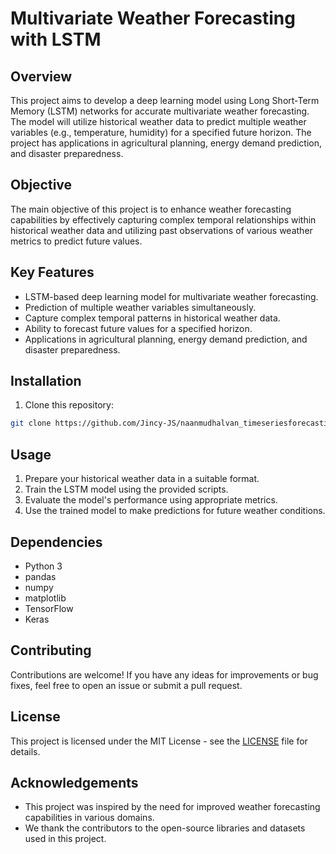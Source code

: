 # Multivariate Weather Forecasting with LSTM

## Overview
This project aims to develop a deep learning model using Long Short-Term Memory (LSTM) networks for accurate multivariate weather forecasting. The model will utilize historical weather data to predict multiple weather variables (e.g., temperature, humidity) for a specified future horizon. The project has applications in agricultural planning, energy demand prediction, and disaster preparedness.

## Objective
The main objective of this project is to enhance weather forecasting capabilities by effectively capturing complex temporal relationships within historical weather data and utilizing past observations of various weather metrics to predict future values.

## Key Features
- LSTM-based deep learning model for multivariate weather forecasting.
- Prediction of multiple weather variables simultaneously.
- Capture complex temporal patterns in historical weather data.
- Ability to forecast future values for a specified horizon.
- Applications in agricultural planning, energy demand prediction, and disaster preparedness.

## Installation
1. Clone this repository:
```sh
git clone https://github.com/Jincy-JS/naanmudhalvan_timeseriesforecasting.git
```

## Usage
1. Prepare your historical weather data in a suitable format.
2. Train the LSTM model using the provided scripts.
3. Evaluate the model's performance using appropriate metrics.
4. Use the trained model to make predictions for future weather conditions.

## Dependencies
- Python 3
- pandas
- numpy
- matplotlib
- TensorFlow
- Keras

## Contributing
Contributions are welcome! If you have any ideas for improvements or bug fixes, feel free to open an issue or submit a pull request.

## License
This project is licensed under the MIT License - see the [LICENSE](LICENSE) file for details.

## Acknowledgements
- This project was inspired by the need for improved weather forecasting capabilities in various domains.
- We thank the contributors to the open-source libraries and datasets used in this project.
